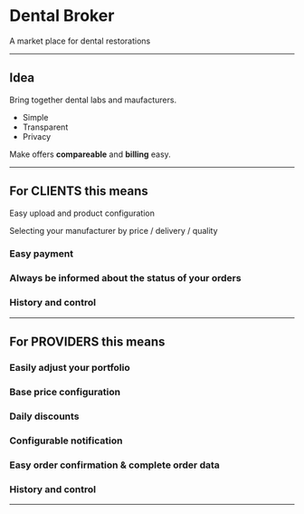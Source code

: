 # Dental Broker

A market place for dental restorations

---

## Idea

Bring together dental labs and maufacturers.

- Simple
- Transparent
- Privacy

Make offers **compareable** and **billing** easy.

---

## For CLIENTS this means

Easy upload and product configuration

Selecting your manufacturer by price / delivery / quality

### Easy payment

### Always be informed about the status of your orders

### History and control

---

## For PROVIDERS this means

### Easily adjust your portfolio

### Base price configuration

### Daily discounts

### Configurable notification

### Easy order confirmation & complete order data

### History and control

---

